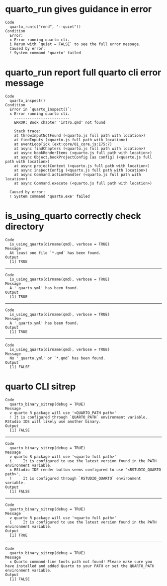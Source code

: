 # quarto_run gives guidance in error

    Code
      quarto_run(c("rend", "--quiet"))
    Condition
      Error:
      x Error running quarto cli.
      i Rerun with `quiet = FALSE` to see the full error message.
      Caused by error:
      ! System command 'quarto' failed

# quarto_run report full quarto cli error message

    Code
      quarto_inspect()
    Condition
      Error in `quarto_inspect()`:
      x Error running quarto cli.
        -------------------------
        ERROR: Book chapter 'intro.qmd' not found
        
        Stack trace:
        at throwInputNotFound (<quarto.js full path with location>)
        at findInputs (<quarto.js full path with location>)
        at eventLoopTick (ext:core/01_core.js:175:7)
        at async findChapters (<quarto.js full path with location>)
        at async bookRenderItems (<quarto.js full path with location>)
        at async Object.bookProjectConfig [as config] (<quarto.js full path with location>)
        at async projectContext (<quarto.js full path with location>)
        at async inspectConfig (<quarto.js full path with location>)
        at async Command.actionHandler (<quarto.js full path with location>)
        at async Command.execute (<quarto.js full path with location>)
        
      Caused by error:
      ! System command 'quarto.exe' failed

# is_using_quarto correctly check directory

    Code
      is_using_quarto(dirname(qmd), verbose = TRUE)
    Message
      At least one file `*.qmd` has been found.
    Output
      [1] TRUE

---

    Code
      is_using_quarto(dirname(qmd), verbose = TRUE)
    Message
      A '_quarto.yml' has been found.
    Output
      [1] TRUE

---

    Code
      is_using_quarto(dirname(qmd), verbose = TRUE)
    Message
      A '_quarto.yml' has been found.
    Output
      [1] TRUE

---

    Code
      is_using_quarto(dirname(qmd), verbose = TRUE)
    Message
      No '_quarto.yml' or `*.qmd` has been found.
    Output
      [1] FALSE

# quarto CLI sitrep

    Code
      quarto_binary_sitrep(debug = TRUE)
    Message
      v quarto R package will use '<QUARTO_PATH path>'
      ! It is configured through `QUARTO_PATH` environment variable. RStudio IDE will likely use another binary.
    Output
      [1] FALSE

---

    Code
      quarto_binary_sitrep(debug = TRUE)
    Message
      v quarto R package will use '<quarto full path>'
      i     It is configured to use the latest version found in the PATH environment variable.
      x RStudio IDE render button seems configured to use '<RSTUDIO_QUARTO path>'.
      !     It is configured through `RSTUDIO_QUARTO` environment variable.
    Output
      [1] FALSE

---

    Code
      quarto_binary_sitrep(debug = TRUE)
    Message
      v quarto R package will use '<quarto full path>'
      i     It is configured to use the latest version found in the PATH environment variable.
    Output
      [1] TRUE

---

    Code
      quarto_binary_sitrep(debug = TRUE)
    Message
      x Quarto command-line tools path not found! Please make sure you have installed and added Quarto to your PATH or set the QUARTO_PATH environment variable.
    Output
      [1] FALSE

